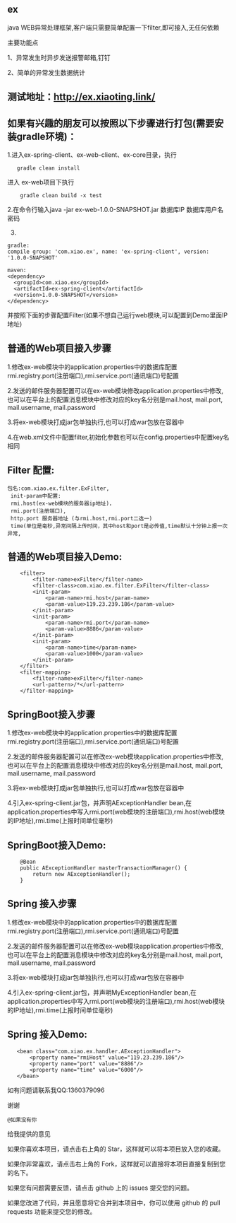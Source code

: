 ## ex
java WEB异常处理框架,客户端只需要简单配置一下filter,即可接入,无任何依赖

主要功能点

1、异常发生时异步发送报警邮箱,钉钉

2、简单的异常发生数据统计


## 测试地址：http://ex.xiaoting.link/

## 如果有兴趣的朋友可以按照以下步骤进行打包(需要安装gradle环境)：

1.进入ex-spring-client、ex-web-client、ex-core目录，执行
```
   gradle clean install
```
  进入 ex-web项目下执行
```
    gradle clean build -x test
```

2.在命令行输入java -jar ex-web-1.0.0-SNAPSHOT.jar 数据库IP 数据库用户名 密码  


3.
```
gradle:  
compile group: 'com.xiao.ex', name: 'ex-spring-client', version: '1.0.0-SNAPSHOT'

maven:
<dependency>
  <groupId>com.xiao.ex</groupId>
  <artifactId>ex-spring-client</artifactId>
  <version>1.0.0-SNAPSHOT</version>
</dependency>
```


并按照下面的步骤配置Filter(如果不想自己运行web模块,可以配置到Demo里面IP地址)





## 普通的Web项目接入步骤

1.修改ex-web模块中的application.properties中的数据库配置 rmi.registry.port(注册端口),rmi.service.port(通讯端口)号配置

2.发送的邮件服务器配置可以在ex-web模块修改application.properties中修改,也可以在平台上的配置消息模块中修改对应的key名分别是mail.host, mail.port, mail.username, mail.password

3.将ex-web模块打成jar包单独执行,也可以打成war包放在容器中

4.在web.xml文件中配置filter,初始化参数也可以在config.properties中配置key名相同



## Filter 配置:

    包名:com.xiao.ex.filter.ExFilter,
     init-param中配置:
     rmi.host(ex-web模块的服务器ip地址)，
     rmi.port(注册端口),
     http.port 服务器地址 (与rmi.host,rmi.port二选一)
     time(单位是毫秒,异常间隔上传时间，其中host和port是必传值,time默认十分钟上报一次异常,

## 普通的Web项目接入Demo:

```
    <filter>
        <filter-name>exFilter</filter-name>
        <filter-class>com.xiao.ex.filter.ExFilter</filter-class>
        <init-param>
            <param-name>rmi.host</param-name>
            <param-value>119.23.239.186</param-value>
        </init-param>
        <init-param>
            <param-name>rmi.port</param-name>
            <param-value>8886</param-value>
        </init-param>
        <init-param>
            <param-name>time</param-name>
            <param-value>1000</param-value>
        </init-param>
    </filter>
    <filter-mapping>
        <filter-name>exFilter</filter-name>
        <url-pattern>/*</url-pattern>
    </filter-mapping>

```
## SpringBoot接入步骤

1.修改ex-web模块中的application.properties中的数据库配置 rmi.registry.port(注册端口),rmi.service.port(通讯端口)号配置

2.发送的邮件服务器配置可以在修改ex-web模块application.properties中修改,也可以在平台上的配置消息模块中修改对应的key名分别是mail.host, mail.port, mail.username, mail.password

3.将ex-web模块打成jar包单独执行,也可以打成war包放在容器中

4.引入ex-spring-client.jar包，并声明AExceptionHandler bean,在application.properties中写入rmi.port(web模块的注册端口),rmi.host(web模块的IP地址),rmi.time(上报时间单位毫秒)



## SpringBoot接入Demo:
```
    @Bean
    public AExceptionHandler masterTransactionManager() {
        return new AExceptionHandler();
    }

```


## Spring 接入步骤

1.修改ex-web模块中的application.properties中的数据库配置 rmi.registry.port(注册端口),rmi.service.port(通讯端口)号配置

2.发送的邮件服务器配置可以在修改ex-web模块application.properties中修改,也可以在平台上的配置消息模块中修改对应的key名分别是mail.host, mail.port, mail.username, mail.password

3.将ex-web模块打成jar包单独执行,也可以打成war包放在容器中

4.引入ex-spring-client.jar包，并声明MyExceptionHandler bean,在application.properties中写入rmi.port(web模块的注册端口),rmi.host(web模块的IP地址),rmi.time(上报时间单位毫秒)



## Spring  接入Demo:
```
   <bean class="com.xiao.ex.handler.AExceptionHandler">
       <property name="rmiHost" value="119.23.239.186"/>
       <property name="port" value="8886"/>
       <property name="time" value="6000"/>
   </bean>
```

如有问题请联系我QQ:1360379096

谢谢
```
@如果没有你
```
给我提供的意见

如果你喜欢本项目，请点击右上角的 Star，这样就可以将本项目放入您的收藏。

如果你非常喜欢，请点击右上角的 Fork，这样就可以直接将本项目直接复制到您的名下。

如果您有问题需要反馈，请点击 github 上的 issues 提交您的问题。

如果您改进了代码，并且愿意将它合并到本项目中，你可以使用 github 的 pull requests 功能来提交您的修改。
